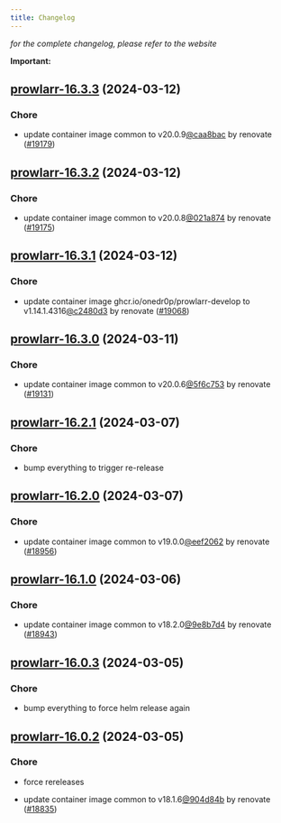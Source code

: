 ```yaml
---
title: Changelog
---
```



*for the complete changelog, please refer to the website*

**Important:**


## [prowlarr-16.3.3](https://github.com/truecharts/charts/compare/prowlarr-16.3.2...prowlarr-16.3.3) (2024-03-12)

### Chore



- update container image common to v20.0.9[@caa8bac](https://github.com/caa8bac) by renovate ([#19179](https://github.com/truecharts/charts/issues/19179))


## [prowlarr-16.3.2](https://github.com/truecharts/charts/compare/prowlarr-16.3.1...prowlarr-16.3.2) (2024-03-12)

### Chore



- update container image common to v20.0.8[@021a874](https://github.com/021a874) by renovate ([#19175](https://github.com/truecharts/charts/issues/19175))


## [prowlarr-16.3.1](https://github.com/truecharts/charts/compare/prowlarr-16.3.0...prowlarr-16.3.1) (2024-03-12)

### Chore



- update container image ghcr.io/onedr0p/prowlarr-develop to v1.14.1.4316[@c2480d3](https://github.com/c2480d3) by renovate ([#19068](https://github.com/truecharts/charts/issues/19068))


## [prowlarr-16.3.0](https://github.com/truecharts/charts/compare/prowlarr-16.2.1...prowlarr-16.3.0) (2024-03-11)

### Chore



- update container image common to v20.0.6[@5f6c753](https://github.com/5f6c753) by renovate ([#19131](https://github.com/truecharts/charts/issues/19131))


## [prowlarr-16.2.1](https://github.com/truecharts/charts/compare/prowlarr-16.2.0...prowlarr-16.2.1) (2024-03-07)

### Chore



- bump everything to trigger re-release


## [prowlarr-16.2.0](https://github.com/truecharts/charts/compare/prowlarr-16.1.0...prowlarr-16.2.0) (2024-03-07)

### Chore



- update container image common to v19.0.0[@eef2062](https://github.com/eef2062) by renovate ([#18956](https://github.com/truecharts/charts/issues/18956))


## [prowlarr-16.1.0](https://github.com/truecharts/charts/compare/prowlarr-16.0.3...prowlarr-16.1.0) (2024-03-06)

### Chore



- update container image common to v18.2.0[@9e8b7d4](https://github.com/9e8b7d4) by renovate ([#18943](https://github.com/truecharts/charts/issues/18943))


## [prowlarr-16.0.3](https://github.com/truecharts/charts/compare/prowlarr-16.0.2...prowlarr-16.0.3) (2024-03-05)

### Chore



- bump everything to force helm release again


## [prowlarr-16.0.2](https://github.com/truecharts/charts/compare/prowlarr-16.0.0...prowlarr-16.0.2) (2024-03-05)

### Chore



- force rereleases

- update container image common to v18.1.6[@904d84b](https://github.com/904d84b) by renovate ([#18835](https://github.com/truecharts/charts/issues/18835))








